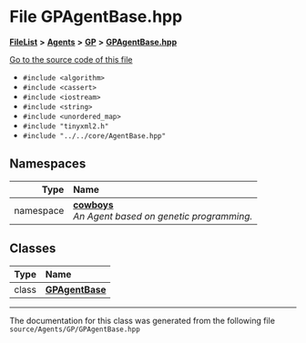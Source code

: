 

# File GPAgentBase.hpp



[**FileList**](files.md) **>** [**Agents**](dir_425e53e3c77c59c8573ea1fd0ff9622a.md) **>** [**GP**](dir_24320de467b989ce68b31a9ae5cbbd05.md) **>** [**GPAgentBase.hpp**](_g_p_agent_base_8hpp.md)

[Go to the source code of this file](_g_p_agent_base_8hpp_source.md)



* `#include <algorithm>`
* `#include <cassert>`
* `#include <iostream>`
* `#include <string>`
* `#include <unordered_map>`
* `#include "tinyxml2.h"`
* `#include "../../core/AgentBase.hpp"`













## Namespaces

| Type | Name |
| ---: | :--- |
| namespace | [**cowboys**](namespacecowboys.md) <br>_An Agent based on genetic programming._  |


## Classes

| Type | Name |
| ---: | :--- |
| class | [**GPAgentBase**](classcowboys_1_1_g_p_agent_base.md) <br> |



















































------------------------------
The documentation for this class was generated from the following file `source/Agents/GP/GPAgentBase.hpp`


